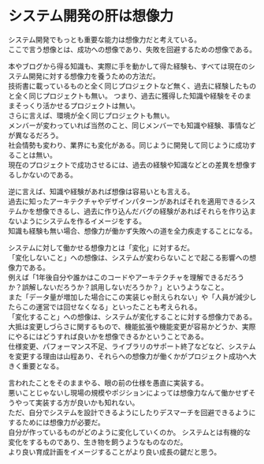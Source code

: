 # システム開発の肝は想像力

システム開発でもっとも重要な能力は想像力だと考えている。  
ここで言う想像とは、成功への想像であり、失敗を回避するための想像である。

本やブログから得る知識も、実際に手を動かして得た経験も、すべては現在のシステム開発に対する想像力を養うための方法だ。  
技術書に載っているものと全く同じプロジェクトなど無く、過去に経験したものと全く同じプロジェクトも無い。 
つまり、過去に獲得した知識や経験をそのままそっくり活かせるプロジェクトは無い。  
さらに言えば、環境が全く同じプロジェクトも無い。  
メンバーが変わっていれば当然のこと、同じメンバーでも知識や経験、事情などが異なるだろう。    
社会情勢も変わり、業界にも変化がある。同じように開発して同じように成功することは無い。  
現在のプロジェクトで成功させるには、過去の経験や知識などとの差異を想像するしかないのである。  

逆に言えば、知識や経験があれば想像は容易いとも言える。  
過去に知ったアーキテクチャやデザインパターンがあればそれを適用できるシステムかを想像できるし、過去に作り込んだバグの経験があればそれらを作り込まないようにシステムを作るイメージをする。  
知識も経験も無い場合、想像力が働かず失敗への道を全力疾走することになる。  

システムに対して働かせる想像力とは「変化」に対するだ。  
「変化しないこと」への想像は、システムが変わらないことで起こる影響への想像力である。  
例えば「1年後自分や誰かはこのコードやアーキテクチャを理解できるだろうか？誤解しないだろうか？誤用しないだろうか？」というようなこと。  
また「データ量が増加した場合にこの実装じゃ耐えられない」や「人員が減少したらこの運営では回せなくなる」といったことも考えられる。  
「変化すること」への想像は、システムが変化することに対する想像力である。  
大抵は変更しづらさに関するもので、機能拡張や機能変更が容易かどうか、実際にやるにはどうすれば良いかを想像できるかということである。  
仕様変更、パフォーマンス不足、ライブラリのサポート終了などなど、システムを変更する理由は山程あり、それらへの想像力が働くかがプロジェクト成功へ大きく重要となる。  

言われたことをそのままやる、眼の前の仕様を愚直に実装する。  
悪いことじゃないし現場の規模やポジションによっては想像力なんて働かせずそうやって実装する方が良いかも知れない。  
ただ、自分でシステムを設計できるようにしたりデスマーチを回避できるようにするためには想像力が必要だ。  
自分が作っているものがどのように変化していくのか。
システムとは有機的な変化をするものであり、生き物を飼うようなものなのだ。  
より良い育成計画をイメージすることがより良い成長の鍵だと思う。  
